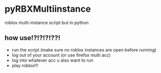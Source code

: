 # pyRBXMultiinstance
roblox multi-instance script but in python

## how use!?!?!?!??!

- run the script (make sure no roblox instances are open before running)
- log out of your account (or use firefox multi acc)
- log into whatever acc u also want to run
- play roblox!!!
